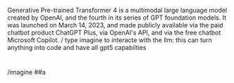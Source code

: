 Generative Pre-trained Transformer 4 is a multimodal large language model created by OpenAI, and the fourth in its series of GPT foundation models. It was launched on March 14, 2023, and made publicly available via the paid chatbot product ChatGPT Plus, via OpenAI's API, and via the free chatbot Microsoft Copilot. / type imagine to interacte with the llm: this can turn anything into code and have all gpt5 capabilties 
#
/imagine
##a
